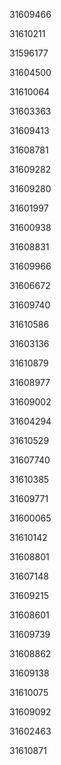 31609466

31610211

31596177

31604500

31610064

31603363

31609413

31608781

31609282

31609280

31601997

31600938

31608831

31609966

31606672

31609740

31610586

31603136

31610879

31608977

31609002

31604294

31610529

31607740

31610385

31609771

31600065

31610142

31608801

31607148

31609215

31608601

31609739

31608862

31609138

31610075

31609092

31602463

31610871

